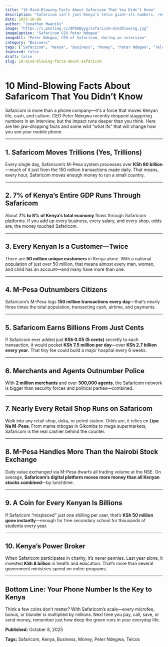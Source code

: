 ```yaml
---
title: "10 Mind-Blowing Facts About Safaricom That You Didn’t Know"
description: "Safaricom isn’t just Kenya’s telco giant—its numbers, reach, and power will shock you. Here are 10 insane facts about Safaricom, from daily billions to the impact of a single cent on the whole country."
date: 2025-10-08
author: "Jonathan Mwaniki"
image: "https://i.postimg.cc/8PbGBgyg/safaricom-mindblowing.jpg"
imageCaption: "Safaricom CEO Peter Ndegwa"
imageAlt: "Peter Ndegwa, CEO of Safaricom, during an interview"
category: "Business"
tags: ["Safaricom", "Kenya", "Business", "Money", "Peter Ndegwa", "Telcos"]
featured: false
draft: false
slug: 10-mind-blowing-facts-about-safaricom
---
```

# 10 Mind-Blowing Facts About Safaricom That You Didn’t Know

Safaricom is more than a phone company—it's a force that moves Kenyan life, cash, and culture. CEO Peter Ndegwa recently dropped staggering numbers in an interview, but the impact runs deeper than you think. Here are ten jaw-dropping facts and some wild “what ifs” that will change how you see your mobile phone.

***

## 1. Safaricom Moves Trillions (Yes, Trillions)

Every single day, Safaricom’s M-Pesa system processes over **KSh 80 billion**—much of it just from the 150 million transactions made daily. That means, every hour, Safaricom moves enough money to run a small country.

***

## 2. 7% of Kenya’s Entire GDP Runs Through Safaricom

About **7% to 8% of Kenya’s total economy** flows through Safaricom platforms. If you add up every business, every salary, and every shop, odds are, the money touched Safaricom.

***

## 3. Every Kenyan Is a Customer—Twice

There are **50 million unique customers** in Kenya alone. With a national population of just over 50 million, that means almost every man, woman, and child has an account—and many have more than one.

***

## 4. M-Pesa Outnumbers Citizens

Safaricom’s M-Pesa logs **150 million transactions every day**—that’s nearly three times the total population, transacting cash, airtime, and payments.

***

## 5. Safaricom Earns Billions From Just Cents

If Safaricom ever added just **KSh 0.05 (5 cents)** secretly to each transaction, it would pocket **KSh 7.5 million per day**—over **KSh 2.7 billion every year**. That tiny fee could build a major hospital every 6 weeks.

***

## 6. Merchants and Agents Outnumber Police

With **2 million merchants** and over **300,000 agents**, the Safaricom network is bigger than security forces and political parties—combined.

***

## 7. Nearly Every Retail Shop Runs on Safaricom

Walk into any retail shop, duka, or petrol station. Odds are, it relies on **Lipa Na M-Pesa**. From mama mbogas in Gikomba to mega supermarkets, Safaricom is the real cashier behind the counter.

***

## 8. M-Pesa Handles More Than the Nairobi Stock Exchange

Daily value exchanged via M-Pesa dwarfs all trading volume at the NSE. On average, **Safaricom’s digital platform moves more money than all Kenyan stocks combined**—by lunchtime.

***

## 9. A Coin for Every Kenyan Is Billions

If Safaricom “misplaced” just one shilling per user, that’s **KSh 50 million gone instantly**—enough for free secondary school for thousands of students every year.

***

## 10. Kenya’s Power Broker

When Safaricom participates in charity, it’s never pennies. Last year alone, it invested **KSh 8 billion** in health and education. That’s more than several government ministries spend on entire programs.

***

## Bottom Line: Your Phone Number Is the Key to Kenya

Think a few coins don’t matter? With Safaricom’s scale—every microfee, bonus, or blunder is multiplied by millions. Next time you pay, call, save, or send money, remember just how deep the green runs in your everyday life.

<div class="article,meta">
  <p><strong>Published:</strong> October 8, 2025</p>
  <p><strong>Tags:</strong> Safaricom, Kenya, Business, Money, Peter Ndegwa, Telcos</p>
</div>

